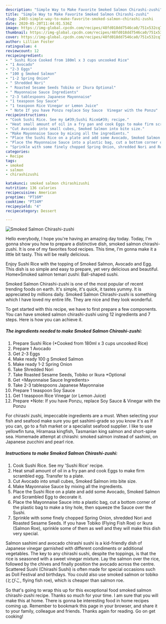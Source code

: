 ```yaml
---
description: "Simple Way to Make Favorite Smoked Salmon Chirashi-zushi"
title: "Simple Way to Make Favorite Smoked Salmon Chirashi-zushi"
slug: 2403-simple-way-to-make-favorite-smoked-salmon-chirashi-zushi
date: 2020-05-20T11:44:01.536Z
image: https://img-global.cpcdn.com/recipes/48fd018dd7546ca0/751x532cq70/smoked-salmon-chirashi-zushi-recipe-main-photo.jpg
thumbnail: https://img-global.cpcdn.com/recipes/48fd018dd7546ca0/751x532cq70/smoked-salmon-chirashi-zushi-recipe-main-photo.jpg
cover: https://img-global.cpcdn.com/recipes/48fd018dd7546ca0/751x532cq70/smoked-salmon-chirashi-zushi-recipe-main-photo.jpg
author: Lillian Foster
ratingvalue: 4
reviewcount: 12
recipeingredient:
- " Sushi Rice Cooked from 180ml x 3 cups uncooked Rice"
- "1 Avocado"
- "2-3 Eggs"
- "100 g Smoked Salmon"
- "1-2 Spring Onion"
- " Shredded Nori"
- " Roasted Sesame Seeds Tobiko or Ikura Optional"
- " Mayonnaise Sauce Ingredients"
- "2-3 tablespoons Japanese Mayonnaise"
- "1 teaspoon Soy Sauce"
- "1 teaspoon Rice Vinegar or Lemon Juice"
- " Note If you have Ponzu replace Soy Sauce  Vinegar with the Ponzu"
recipeinstructions:
- "Cook Sushi Rice. See my &#39;Sushi Rice&#39; recipe."
- "Heat small amount of oil in a fry pan and cook Eggs to make firm scrambled egg. Transfer to a plate."
- "Cut Avocado into small cubes, Smoked Salmon into bite size."
- "Make Mayonnaise Sauce by mixing all the ingredients."
- "Place the Sushi Rice on a plate and add some Avocado, Smoked Salmon and Scrambled Egg to decorate it."
- "Place the Mayonnaise Sauce into a plastic bag, cut a bottom corner of the plastic bag to make a tiny hole, then squeeze the Sauce over the Sushi."
- "Sprinkle with some finely chopped Spring Onion, shredded Nori and Roasted Sesame Seeds. If you have Tobiko (Flying Fish Roe) or Ikura (Salmon Roe), sprinkle some of them as well and they will make this dish very special."
categories:
- Recipe
tags:
- smoked
- salmon
- chirashizushi

katakunci: smoked salmon chirashizushi 
nutrition: 136 calories
recipecuisine: American
preptime: "PT16M"
cooktime: "PT34M"
recipeyield: "4"
recipecategory: Dessert

---
```



![Smoked Salmon Chirashi-zushi](https://img-global.cpcdn.com/recipes/48fd018dd7546ca0/751x532cq70/smoked-salmon-chirashi-zushi-recipe-main-photo.jpg)

Hello everybody, I hope you're having an amazing day today. Today, I'm gonna show you how to prepare a distinctive dish, smoked salmon chirashi-zushi. It is one of my favorites food recipes. This time, I'm gonna make it a little bit tasty. This will be really delicious.

Enjoy Sushi Rice with the topping of Smoked Salmon, Avocado and Egg. This dish is so simple and easy to prepare, yet very delicious and beautiful. Home»Smoked salmon temari zushi: Ball-shaped sushi.

Smoked Salmon Chirashi-zushi is one of the most popular of recent trending foods on earth. It's simple, it's quick, it tastes yummy. It is appreciated by millions daily. Smoked Salmon Chirashi-zushi is something which I have loved my entire life. They are nice and they look wonderful.


To get started with this recipe, we have to first prepare a few components. You can have smoked salmon chirashi-zushi using 12 ingredients and 7 steps. Here is how you can achieve it.

<!--inarticleads1-->

##### The ingredients needed to make Smoked Salmon Chirashi-zushi:

1. Prepare  Sushi Rice (*Cooked from 180ml x 3 cups uncooked Rice)
1. Prepare 1 Avocado
1. Get 2-3 Eggs
1. Make ready 100 g Smoked Salmon
1. Make ready 1-2 Spring Onion
1. Take  Shredded Nori
1. Take  Roasted Sesame Seeds, Tobiko or Ikura *Optional
1. Get  &lt;Mayonnaise Sauce Ingredients&gt;
1. Take 2-3 tablespoons Japanese Mayonnaise
1. Prepare 1 teaspoon Soy Sauce
1. Get 1 teaspoon Rice Vinegar (or Lemon Juice)
1. Prepare  *Note: If you have Ponzu, replace Soy Sauce &amp; Vinegar with the Ponzu


For chirashi zushi, impeccable ingredients are a must. When selecting your fish and seafood make sure you get sashimi-grade so you know it&#39;s as If you can, go to a fish market or a specialist seafood supplier. I like to use yellowfin tuna, Hiramasa kingfish, Tasmanian king salmon and short-spine sea. Homemade attempt at chirashi: smoked salmon instead of sashimi, on Japanese zucchini and pearl rice. 

<!--inarticleads2-->

##### Instructions to make Smoked Salmon Chirashi-zushi:

1. Cook Sushi Rice. See my &#39;Sushi Rice&#39; recipe.
1. Heat small amount of oil in a fry pan and cook Eggs to make firm scrambled egg. Transfer to a plate.
1. Cut Avocado into small cubes, Smoked Salmon into bite size.
1. Make Mayonnaise Sauce by mixing all the ingredients.
1. Place the Sushi Rice on a plate and add some Avocado, Smoked Salmon and Scrambled Egg to decorate it.
1. Place the Mayonnaise Sauce into a plastic bag, cut a bottom corner of the plastic bag to make a tiny hole, then squeeze the Sauce over the Sushi.
1. Sprinkle with some finely chopped Spring Onion, shredded Nori and Roasted Sesame Seeds. If you have Tobiko (Flying Fish Roe) or Ikura (Salmon Roe), sprinkle some of them as well and they will make this dish very special.


Salmon sashimi and avocado chirashi sushi is a kid-friendly dish of Japanese vinegar garnished with different condiments or additional vegetables. The key to any chirashi sushi, despite the toppings, is that the rice is seasoned with a sweet vinegar mixture. Lay the salmon over the rice, followed by the chives and finally position the avocado across the centre. Scattered Sushi (Chirashi Sushi) is often made for special occasions such as Doll Festival and birthdays. You could also use smoked salmon or tobiko (とびこ, flying fish roe), which is cheaper than salmon roe. 

So that's going to wrap this up for this exceptional food smoked salmon chirashi-zushi recipe. Thanks so much for your time. I am sure that you will make this at home. There is gonna be interesting food in home recipes coming up. Remember to bookmark this page in your browser, and share it to your family, colleague and friends. Thanks again for reading. Go on get cooking!
